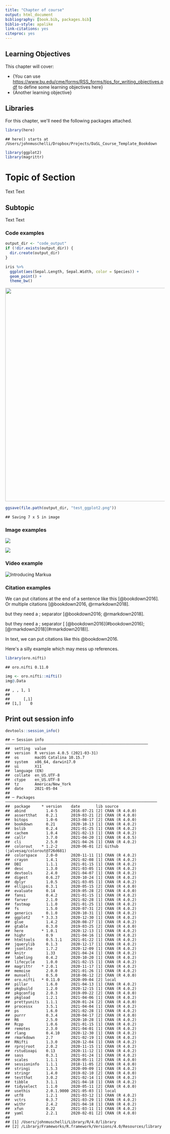 ```yaml
---
title: "Chapter of course"
output: html_document
bibliography: [book.bib, packages.bib]
biblio-style: apalike
link-citations: yes
citeproc: yes
---
```


## Learning Objectives

This chapter will cover:  

- {You can use https://www.bu.edu/cme/forms/RSS_forms/tips_for_writing_objectives.pdf to define some learning objectives here}
- {Another learning objective}

## Libraries

For this chapter, we'll need the following packages attached. 


```r
library(here)
```

```
## here() starts at /Users/johnmuschelli/Dropbox/Projects/DaSL_Course_Template_Bookdown
```

```r
library(ggplot2)
library(magrittr)
```

# Topic of Section

Text Text

## Subtopic

Text Text 

### Code examples


```r
output_dir <- "code_output"
if (!dir.exists(output_dir)) {
  dir.create(output_dir)
}
```


```r
iris %>%
  ggplot(aes(Sepal.Length, Sepal.Width, color = Species)) +
  geom_point() +
  theme_bw()
```

<img src="02-chapter_of_course_files/figure-html/unnamed-chunk-3-1.png" width="672" />


```r
ggsave(file.path(output_dir, "test_ggplot2.png"))
```

```
## Saving 7 x 5 in image
```

### Image examples

![](resources/images/itcr_training_network.png)

![](resources/images/tools.png)

### Video example

![Introducing Markua](https://www.youtube.com/watch?t=105&v=VOCYL-FNbr0)

### Citation examples

We can put citations at the end of a sentence like this [@bookdown2016]. 
Or multiple citations [@bookdown2016, @rmarkdown2018]. 

but they need a ; separator [@bookdown2016; @rmarkdown2018]. 

but they need a ; separator [ \[@bookdown2016\](#bookdown2016); \[@rmarkdown2018\](#rmarkdown2018)]. 

In text, we can put citations like this @bookdown2016. 


Here's a silly example which may mess up references.



```r
library(oro.nifti)
```

```
## oro.nifti 0.11.0
```

```r
img <- oro.nifti::nifti()
img@.Data
```

```
## , , 1, 1
## 
##      [,1]
## [1,]    0
```

## Print out session info


```r
devtools::session_info()
```

```
## ─ Session info ───────────────────────────────────────────────────────────────
##  setting  value                       
##  version  R version 4.0.5 (2021-03-31)
##  os       macOS Catalina 10.15.7      
##  system   x86_64, darwin17.0          
##  ui       X11                         
##  language (EN)                        
##  collate  en_US.UTF-8                 
##  ctype    en_US.UTF-8                 
##  tz       America/New_York            
##  date     2021-05-04                  
## 
## ─ Packages ───────────────────────────────────────────────────────────────────
##  package     * version    date       lib source                            
##  abind         1.4-5      2016-07-21 [2] CRAN (R 4.0.0)                    
##  assertthat    0.2.1      2019-03-21 [2] CRAN (R 4.0.0)                    
##  bitops        1.0-6      2013-08-17 [2] CRAN (R 4.0.0)                    
##  bookdown      0.21       2020-10-13 [1] CRAN (R 4.0.2)                    
##  bslib         0.2.4      2021-01-25 [1] CRAN (R 4.0.2)                    
##  cachem        1.0.4      2021-02-13 [1] CRAN (R 4.0.2)                    
##  callr         3.7.0      2021-04-20 [1] CRAN (R 4.0.5)                    
##  cli           2.5.0      2021-04-26 [1] CRAN (R 4.0.2)                    
##  colorout    * 1.2-2      2020-06-01 [2] Github (jalvesaq/colorout@726d681)
##  colorspace    2.0-0      2020-11-11 [1] CRAN (R 4.0.2)                    
##  crayon        1.4.1      2021-02-08 [1] CRAN (R 4.0.2)                    
##  DBI           1.1.1      2021-01-15 [1] CRAN (R 4.0.2)                    
##  desc          1.3.0      2021-03-05 [1] CRAN (R 4.0.2)                    
##  devtools      2.4.0      2021-04-07 [1] CRAN (R 4.0.2)                    
##  digest        0.6.27     2020-10-24 [1] CRAN (R 4.0.2)                    
##  dplyr         1.0.5      2021-03-05 [1] CRAN (R 4.0.2)                    
##  ellipsis      0.3.1      2020-05-15 [2] CRAN (R 4.0.0)                    
##  evaluate      0.14       2019-05-28 [2] CRAN (R 4.0.0)                    
##  fansi         0.4.2      2021-01-15 [1] CRAN (R 4.0.2)                    
##  farver        2.1.0      2021-02-28 [1] CRAN (R 4.0.2)                    
##  fastmap       1.1.0      2021-01-25 [1] CRAN (R 4.0.2)                    
##  fs            1.5.0      2020-07-31 [2] CRAN (R 4.0.2)                    
##  generics      0.1.0      2020-10-31 [1] CRAN (R 4.0.2)                    
##  ggplot2     * 3.3.3      2020-12-30 [1] CRAN (R 4.0.2)                    
##  glue          1.4.2      2020-08-27 [1] CRAN (R 4.0.2)                    
##  gtable        0.3.0      2019-03-25 [2] CRAN (R 4.0.0)                    
##  here        * 1.0.1      2020-12-13 [1] CRAN (R 4.0.2)                    
##  highr         0.9        2021-04-16 [1] CRAN (R 4.0.2)                    
##  htmltools     0.5.1.1    2021-01-22 [1] CRAN (R 4.0.2)                    
##  jquerylib     0.1.3      2020-12-17 [1] CRAN (R 4.0.2)                    
##  jsonlite      1.7.2      2020-12-09 [1] CRAN (R 4.0.2)                    
##  knitr         1.33       2021-04-24 [1] CRAN (R 4.0.2)                    
##  labeling      0.4.2      2020-10-20 [1] CRAN (R 4.0.2)                    
##  lifecycle     1.0.0      2021-02-15 [1] CRAN (R 4.0.2)                    
##  magrittr    * 2.0.1      2020-11-17 [1] CRAN (R 4.0.2)                    
##  memoise       2.0.0      2021-01-26 [1] CRAN (R 4.0.2)                    
##  munsell       0.5.0      2018-06-12 [2] CRAN (R 4.0.0)                    
##  oro.nifti   * 0.11.0     2020-09-04 [2] local                             
##  pillar        1.6.0      2021-04-13 [1] CRAN (R 4.0.2)                    
##  pkgbuild      1.2.0      2020-12-15 [1] CRAN (R 4.0.2)                    
##  pkgconfig     2.0.3      2019-09-22 [2] CRAN (R 4.0.0)                    
##  pkgload       1.2.1      2021-04-06 [1] CRAN (R 4.0.2)                    
##  prettyunits   1.1.1      2020-01-24 [2] CRAN (R 4.0.0)                    
##  processx      3.5.1      2021-04-04 [1] CRAN (R 4.0.2)                    
##  ps            1.6.0      2021-02-28 [1] CRAN (R 4.0.2)                    
##  purrr         0.3.4      2020-04-17 [2] CRAN (R 4.0.0)                    
##  R6            2.5.0      2020-10-28 [1] CRAN (R 4.0.2)                    
##  Rcpp          1.0.6      2021-01-15 [1] CRAN (R 4.0.2)                    
##  remotes       2.3.0      2021-04-01 [1] CRAN (R 4.0.2)                    
##  rlang         0.4.10     2020-12-30 [1] CRAN (R 4.0.2)                    
##  rmarkdown     2.7        2021-02-19 [1] CRAN (R 4.0.2)                    
##  RNifti        1.3.0      2020-12-04 [1] CRAN (R 4.0.2)                    
##  rprojroot     2.0.2      2020-11-15 [1] CRAN (R 4.0.2)                    
##  rstudioapi    0.13       2020-11-12 [1] CRAN (R 4.0.2)                    
##  sass          0.3.1      2021-01-24 [1] CRAN (R 4.0.2)                    
##  scales        1.1.1      2020-05-11 [2] CRAN (R 4.0.0)                    
##  sessioninfo   1.1.1      2018-11-05 [2] CRAN (R 4.0.0)                    
##  stringi       1.5.3      2020-09-09 [1] CRAN (R 4.0.2)                    
##  stringr       1.4.0      2019-02-10 [2] CRAN (R 4.0.0)                    
##  testthat      3.0.2      2021-02-14 [1] CRAN (R 4.0.2)                    
##  tibble        3.1.1      2021-04-18 [1] CRAN (R 4.0.2)                    
##  tidyselect    1.1.0      2020-05-11 [2] CRAN (R 4.0.0)                    
##  usethis       2.0.1.9000 2021-05-03 [1] local                             
##  utf8          1.2.1      2021-03-12 [1] CRAN (R 4.0.2)                    
##  vctrs         0.3.7      2021-03-29 [1] CRAN (R 4.0.2)                    
##  withr         2.4.2      2021-04-18 [1] CRAN (R 4.0.2)                    
##  xfun          0.22       2021-03-11 [1] CRAN (R 4.0.2)                    
##  yaml          2.2.1      2020-02-01 [2] CRAN (R 4.0.0)                    
## 
## [1] /Users/johnmuschelli/Library/R/4.0/library
## [2] /Library/Frameworks/R.framework/Versions/4.0/Resources/library
```
